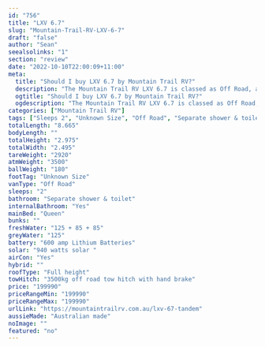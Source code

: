 ```yaml
---
id: "756"
title: "LXV 6.7"
slug: "Mountain-Trail-RV-LXV-6-7"
draft: "false"
author: "Sean"
seealsolinks: "1"
section: "review"
date: "2022-10-10T22:00:09+11:00"
meta:
  title: "Should I buy LXV 6.7 by Mountain Trail RV?"
  description: "The Mountain Trail RV LXV 6.7 is classed as Off Road, and sleeps 2 people. It is Australian made and comes in at Unknown Size. It generally has Separate shower & toilet."
  ogtitle: "Should I buy LXV 6.7 by Mountain Trail RV?"
  ogdescription: "The Mountain Trail RV LXV 6.7 is classed as Off Road, and sleeps 2 people. It is Australian made and comes in at Unknown Size. It generally has Separate shower & toilet."
categories: ["Mountain Trail RV"]
tags: ["Sleeps 2", "Unknown Size", "Off Road", "Separate shower & toilet", "Full height", "Over 100k", "Australian made"]
totalLength: "8.665"
bodyLength: ""
totalHeight: "2.975"
totalWidth: "2.495"
tareWeight: "2920"
atmWeight: "3500"
ballWeight: "180"
footTag: "Unknown Size"
vanType: "Off Road"
sleeps: "2"
bathroom: "Separate shower & toilet"
internalBathroom: "Yes"
mainBed: "Queen"
bunks: ""
freshWater: "125 + 85 + 85"
greyWater: "125"
battery: "600 amp Lithium Batteries"
solar: "940 watts solar "
airCon: "Yes"
hybrid: ""
roofType: "Full height"
towHitch: "3500kg off road tow hitch with hand brake"
price: "199990"
priceRangeMin: "199990"
priceRangeMax: "199990"
urlLink: "https://mountaintrailrv.com.au/lxv-67-tandem"
aussieMade: "Australian made"
noImage: ""
featured: "no"
---
```

